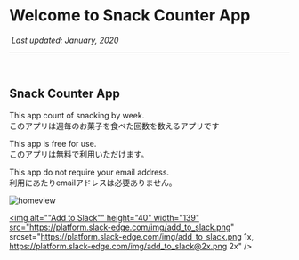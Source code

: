 # Welcome to Snack Counter App

​
_Last updated: January, 2020_
​

---

​

## Snack Counter App

This app count of snacking by week.  
このアプリは週毎のお菓子を食べた回数を数えるアプリです

This app is free for use.  
このアプリは無料で利用いただけます。

This app do not require your email address.  
利用にあたりemailアドレスは必要ありません。

![homeview](https://simacho.github.io/SnackCounter/inst00.jpg)


<a href="https://slack.com/oauth/authorize?scope=incoming-webhook&client_id=647780859171.854718564373"><img alt=""Add to Slack"" height="40" width="139" src="https://platform.slack-edge.com/img/add_to_slack.png" srcset="https://platform.slack-edge.com/img/add_to_slack.png 1x, https://platform.slack-edge.com/img/add_to_slack@2x.png 2x" /></a>

